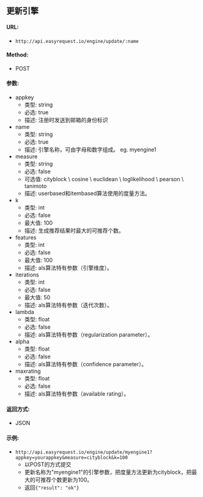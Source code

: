 ## 更新引擎
#### URL:
* `http://api.easyrequest.io/engine/update/:name`

#### Method:
* POST

#### 参数:
* appkey
   * 类型: string
   * 必选: true
   * 描述: 注册时发送到邮箱的身份标识
* name
   * 类型: string
   * 必选: true
   * 描述: 引擎名称，可由字母和数字组成。 eg. myengine1
* measure
   * 类型: string
   * 必选: false
   * 可选值: cityblock \ cosine \ euclidean \ loglikelihood \ pearson \ tanimoto
   * 描述: userbased和itembased算法使用的度量方法。
* k
   * 类型: int
   * 必选: false
   * 最大值: 100
   * 描述: 生成推荐结果时最大的可推荐个数。
* features
   * 类型: int
   * 必选: false
   * 最大值: 100
   * 描述: als算法特有参数（引擎维度）。
* iterations
   * 类型: int
   * 必选: false
   * 最大值: 50
   * 描述: als算法特有参数（迭代次数）。
* lambda
   * 类型: float
   * 必选: false
   * 描述: als算法特有参数（regularization parameter）。
* alpha
   * 类型: float
   * 必选: false
   * 描述: als算法特有参数（confidence parameter）。
* maxrating
   * 类型: float
   * 必选: false
   * 描述: als算法特有参数（available rating）。

#### 返回方式:
* JSON   

#### 示例:
* `http://api.easyrequest.io/engine/update/myengine1?appkey=yourappkey&measure=cityblock&k=100`
   * 以POST的方式提交
   * 更新名称为"myengine1"的引擎参数，把度量方法更新为cityblock，把最大的可推荐个数更新为100。
   * 返回`{"result": "ok"}`